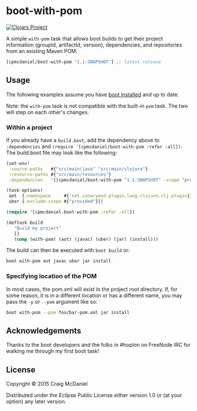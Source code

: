 # boot-with-pom

[![Clojars Project](http://clojars.org/cpmcdaniel/boot-with-pom/latest-version.svg)](http://clojars.org/cpmcdaniel/boot-with-pom)

A simple `with-pom` task that allows boot builds to get their project information
(groupId, artifactId, version), dependencies, and repositories from an existing
Maven POM.

[](dependency)
```clojure
[cpmcdaniel/boot-with-pom "1.1-SNAPSHOT"] ;; latest release
```
[](/dependency)

## Usage

The following examples assume you have [boot installed][installboot] and up to
date.

Note: the `with-pom` task is not compatible with the built-in `pom` task. The
two will step on each other's changes.

### Within a project

If you already have a `build.boot`, add the dependency above to `:dependencies`
and `(require '[cpmcdaniel/boot-with-pom :refer :all])`. The build.boot file
may look like the following:

```clojure
(set-env!
 :source-paths   #{"src/main/java" "src/main/clojure"}
 :resource-paths #{"src/main/resources"}
 :dependencies   '[[cpmcdaniel/boot-with-pom "1.1-SNAPSHOT" :scope "provided"]])

(task-options!
 aot  {:namespace     #{'net.canarymod.plugin.lang.clojure.clj-plugin}}
 uber {:exclude-scope #{"provided"}})

(require '[cpmcdaniel.boot-with-pom :refer :all])

(deftask build
   "Build my project"
   []
   (comp (with-pom) (aot) (javac) (uber) (jar) (install)))
```

The build can then be executed with `boot build` or:

```bash
boot with-pom aot javac uber jar install
```

### Specifying location of the POM

In most cases, the pom.xml will exist in the project root directory. If, for some
reason, it is in a different location or has a different name, you may pass the
`-p` or `--pom` argument like so:

```bash
boot with-pom --pom foo/bar-pom.xml jar install
```

## Acknowledgements

Thanks to the boot developers and the folks in #hoplon on FreeNode IRC for walking me through my first boot task!

## License

Copyright © 2015 Craig McDaniel

Distributed under the Eclipse Public License either version 1.0 or (at
your option) any later version.


[installboot]: https://github.com/boot-clj/boot#install
